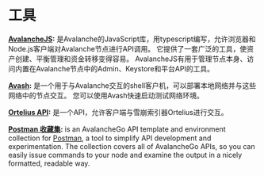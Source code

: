 # 工具

[**AvalancheJS**](avalanchejs/)**:** 是Avalanche的JavaScript库，用typescript编写，允许浏览器和Node.js客户端对Avalanche节点进行API调用。 它提供了一套广泛的工具，使资产创建、平衡管理和资金转移变得容易。 AvalancheJS有用于管理节点本身、访问内置在Avalanche节点中的Admin、Keystore和平台API的工具。 

[**Avash**](avash.md)**:** 是一个用于与Avalanche交互的shell客户机，可以部署本地网络并与这些网络中的节点交互。 您可以使用Avash快速启动测试网络环境。 

[**Ortelius API**](ortelius.md)**:** 是一个API，允许客户端与雪崩索引器Ortelius进行交互。 

[**Postman 收藏集**](postman-avalanche-collection.md)**:** is an AvalancheGo API template and environment collection for [Postman](https://postman.com/), a tool to simplify API development and experimentation. The collection covers all of AvalancheGo APIs, so you can easily issue commands to your node and examine the output in a nicely formatted, readable way.

<!--stackedit_data:
eyJoaXN0b3J5IjpbLTE5NzMwNTkxMTNdfQ==
-->